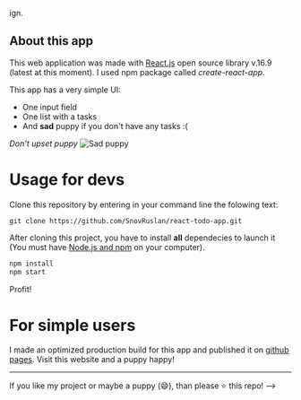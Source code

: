 ign.
## About this app
This web application was made with [React.js](https://reactjs.org) open source library v.16.9 (latest at this moment). I used npm package called _create-react-app_.

This app has a very simple UI:
- One input field
- One list with a tasks
- And __sad__ puppy if you don't have any tasks :(

_Don't upset puppy_
![Sad puppy](https://raw.githubusercontent.com/snovruslan/react-todo-app/master/docs/static/media/sad_dog.54335fd0.png)

# Usage for devs
Clone this repository by entering in your command line the folowing text:

`git clone https://github.com/SnovRuslan/react-todo-app.git`

After cloning this project, you have to install __all__ dependecies to launch it (You must have [Node.js and npm](https://nodejs.org/en/download/) on your computer).
```bash
npm install
npm start
```
Profit!
# For simple users
I made an optimized production build for this app and published it on [github pages](https://snovruslan.github.io/react-todo-app). Visit this website and a puppy happy!

---
If you like my project or maybe a puppy (:smile:), than please :star: this repo! -->
